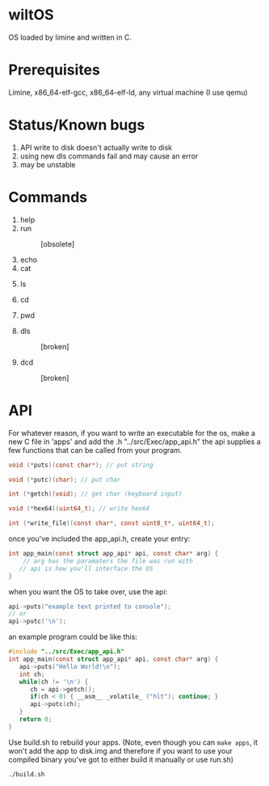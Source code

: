 # wiltOS
OS loaded by limine and written in C.

# Prerequisites
Limine, x86_64-elf-gcc, x86_64-elf-ld, any virtual machine (I use qemu)

# Status/Known bugs
1) API write to disk doesn't actually write to disk
2) using new dls commands fail and may cause an error
3) may be unstable

# Commands
1) help
2) run <dir> [obsolete]
3) echo <arg>
4) cat <dir>
5) ls <dir>
6) cd <dir>
7) pwd <dir>
8) dls <dir> [broken]
9) dcd <dir> [broken]
   
# API
For whatever reason, if you want to write an executable for the os, make a new C file in 'apps' and add the .h "../src/Exec/app_api.h" the api supplies a few functions that can be called from your program.
```C
void (*puts)(const char*); // put string

void (*putc)(char); // put char

int (*getch)(void); // get char (keyboard input)

void (*hex64)(uint64_t); // write hex64

int (*write_file)(const char*, const uint8_t*, uint64_t);
```
once you've included the app_api.h, create your entry:
```C
int app_main(const struct app_api* api, const char* arg) {
    // arg has the paramaters the file was run with
   // api is how you'll interface the OS
}
```
when you want the OS to take over, use the api:
```C
api->puts("example text printed to console");
// or
api->putc('\n');
```
an example program could be like this:
```C
#include "../src/Exec/app_api.h"
int app_main(const struct app_api* api, const char* arg) {
   api->puts("Hello World!\n");
   int ch;
   while(ch != '\n') {
      ch = api->getch();
      if(ch < 0) { __asm__ _volatile_ ("hlt"); continue; }
      api->putc(ch);
   }
   return 0;
}
```
Use build.sh to rebuild your apps. (Note, even though you can `make apps`, it won't add the app to disk.img and therefore if you want to use your compiled binary you've got to either build it manually or use run.sh) 
```bash
./build.sh
```
